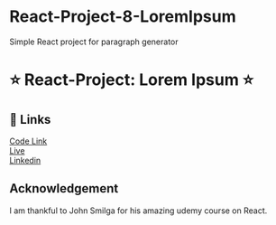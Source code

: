# React-Project-8-LoremIpsum
Simple React project for paragraph generator

# ⭐ React-Project: Lorem Ipsum ⭐

## 🔗 Links

[Code Link](https://codesandbox.io/s/react-project-8-loremipsum-ynk3u7) <br>
[Live](https://csb-ynk3u7.netlify.app/) <br>
[Linkedin](https://www.linkedin.com/in/pratyush-kesarwani-2b6601171/)


## Acknowledgement

I am thankful to John Smilga for his amazing udemy course on React.
